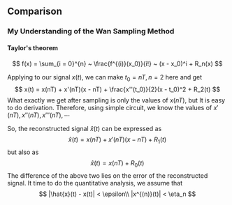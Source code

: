 ## Comparison

### My Understanding of the Wan Sampling Method

#### Taylor's theorem

$$
f(x) = \sum_{i = 0}^{n} ~ \frac{f^{(i)}(x_0)}{i!} ~ (x - x_0)^i + R_n(x)
$$

Applying to our signal $x(t)$, we can make $t_0 = nT, n = 2$ here and get
$$
x(t) = x(nT) + x'(nT)(x - nT) + \frac{x''(t_0)}{2}(x - t_0)^2 + R_2(t)
$$
What exactly we get after sampling is only the values of $x(nT)$, but It is easy to do derivation. Therefore, using simple circuit, we know the values of $x'(nT),\,x''(nT),\,x'''(nT),\,\cdots$

So, the reconstructed signal $\hat{x}(t)$ can be expressed as
$$
\hat{x}(t) = x(nT) + x'(nT)(x - nT) + R_1(t)
$$
but also as
$$
\hat{x}(t) = x(nT) + R_0(t)
$$
The difference of the above two lies on the error of the reconstructed signal. It time to do the quantitative analysis, we assume that
$$
|\hat{x}(t) - x(t)| < \epsilon\\
|x^{(n)}(t)| < \eta_n
$$






